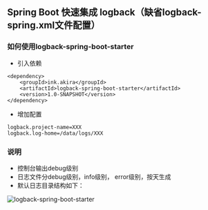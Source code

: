 ## Spring Boot 快速集成 logback（缺省logback-spring.xml文件配置）

### 如何使用logback-spring-boot-starter

* 引入依赖
```
<dependency>
    <groupId>ink.akira</groupId>
    <artifactId>logback-spring-boot-starter</artifactId>
    <version>1.0-SNAPSHOT</version>
</dependency>
```

* 增加配置
```
logback.project-name=XXX
logback.log-home=/data/logs/XXX
```

### 说明

* 控制台输出debug级别
* 日志文件分debug级别，info级别， error级别，按天生成
* 默认日志目录结构如下：

![logback-spring-boot-starter](http://image.akira.ink/logback-spring-boot-starter/logback-spring-boot-starter.png)